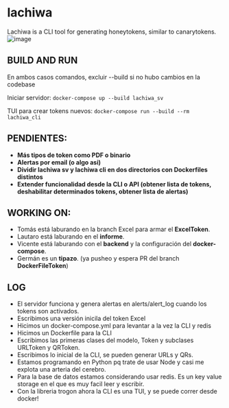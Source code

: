 # lachiwa
Lachiwa is a CLI tool for generating honeytokens, similar to canarytokens.
![image](https://github.com/vicentevieytes/lachiwa/assets/73846744/48ced5f0-e025-4a0e-9482-da2fc104279f)


## BUILD AND RUN

En ambos casos comandos, excluir --build si no hubo cambios en la codebase

Iniciar servidor:
```docker-compose up --build lachiwa_sv```

TUI para crear tokens nuevos:
 ```docker-compose run --build --rm lachiwa_cli```



## PENDIENTES:
- **Más tipos de token como PDF o binario**
- **Alertas por email (o algo asi)**
- **Dividir lachiwa sv y lachiwa cli en dos directorios con Dockerfiles distintos**
- **Extender funcionalidad desde la CLI o API (obtener lista de tokens, deshabilitar determinados tokens, obtener lista de alertas)**

## WORKING ON:
- Tomás está laburando en la branch Excel para armar el **ExcelToken**.
- Lautaro está laburando en el **informe**.
- Vicente está laburando con el **backend** y la configuración del **docker-compose**.
- Germán es un **tipazo**. (ya pusheo y espera PR del branch  **DockerFileToken**)

## LOG
- El servidor funciona y genera alertas en alerts/alert_log cuando los tokens son activados.
- Escribimos una versión inicila del token Excel
- Hicimos un docker-compose.yml para levantar a la vez la CLI y redis
- Hicimos un Dockerfile para la CLI 
- Escribimos las primeras clases del modelo, Token y subclases URLToken y QRToken.
- Escribimos lo inicial de la CLI, se pueden generar URLs y QRs. 
- Estamos programando en Python pq trate de usar Node y casi me explota una arteria del cerebro.
- Para la base de datos estamos considerando usar redis. Es un key value storage en el que es muy facil leer y escribir.
- Con la libreria trogon ahora la CLI es una TUI, y se puede correr desde docker!

